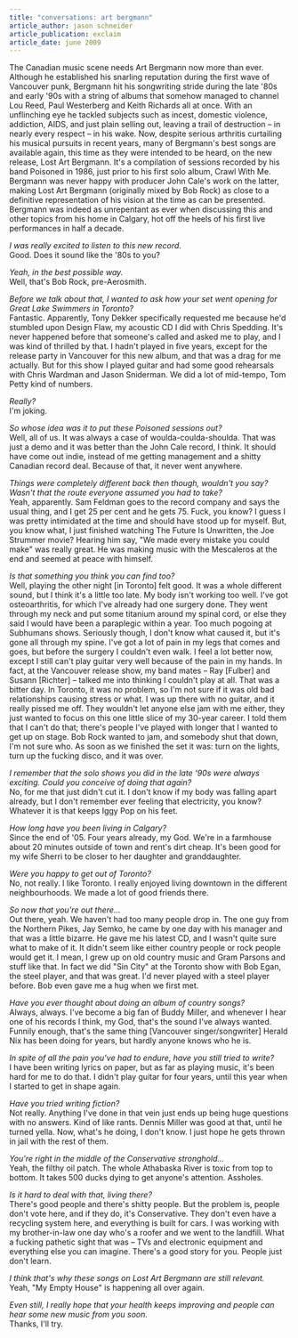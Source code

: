 ```yaml
---
title: "conversations: art bergmann"
article_author: jason schneider
article_publication: exclaim
article_date: june 2009
---
```

The Canadian music scene needs Art Bergmann now more than ever. Although he established his snarling reputation during the first wave of Vancouver punk, Bergmann hit his songwriting stride during the late '80s and early '90s with a string of albums that somehow managed to channel Lou Reed, Paul Westerberg and Keith Richards all at once. With an unflinching eye he tackled subjects such as incest, domestic violence, addiction, AIDS, and just plain selling out, leaving a trail of destruction &ndash; in nearly every respect &ndash; in his wake. Now, despite serious arthritis curtailing his musical pursuits in recent years, many of Bergmann's best songs are available again, this time as they were intended to be heard, on the new release, Lost Art Bergmann. It's a compilation of sessions recorded by his band Poisoned in 1986, just prior to his first solo album, Crawl With Me. Bergmann was never happy with producer John Cale's work on the latter, making Lost Art Bergmann (originally mixed by Bob Rock) as close to a definitive representation of his vision at the time as can be presented. Bergmann was indeed as unrepentant as ever when discussing this and other topics from his home in Calgary, hot off the heels of his first live performances in half a decade.  
  
*I was really excited to listen to this new record.*  
Good. Does it sound like the '80s to you?  
  
*Yeah, in the best possible way.*  
Well, that's Bob Rock, pre-Aerosmith.  
  
*Before we talk about that, I wanted to ask how your set went opening for Great Lake Swimmers in Toronto?*  
Fantastic. Apparently, Tony Dekker specifically requested me because he'd stumbled upon Design Flaw, my acoustic CD I did with Chris Spedding. It's never happened before that someone's called and asked me to play, and I was kind of thrilled by that. I hadn't played in five years, except for the release party in Vancouver for this new album, and that was a drag for me actually. But for this show I played guitar and had some good rehearsals with Chris Wardman and Jason Sniderman. We did a lot of mid-tempo, Tom Petty kind of numbers.  
  
*Really?*  
I'm joking.  
  
*So whose idea was it to put these Poisoned sessions out?*  
Well, all of us. It was always a case of woulda-coulda-shoulda. That was just a demo and it was better than the John Cale record, I think. It should have come out indie, instead of me getting management and a shitty Canadian record deal. Because of that, it never went anywhere.  
  
*Things were completely different back then though, wouldn't you say? Wasn't that the route everyone assumed you had to take?*  
Yeah, apparently. Sam Feldman goes to the record company and says the usual thing, and I get 25 per cent and he gets 75. Fuck, you know? I guess I was pretty intimidated at the time and should have stood up for myself. But, you know what, I just finished watching The Future Is Unwritten, the Joe Strummer movie? Hearing him say, "We made every mistake you could make" was really great. He was making music with the Mescaleros at the end and seemed at peace with himself.  
  
*Is that something you think you can find too?*  
Well, playing the other night [in Toronto] felt good. It was a whole different sound, but I think it's a little too late. My body isn't working too well. I've got osteoarthritis, for which I've already had one surgery done. They went through my neck and put some titanium around my spinal cord, or else they said I would have been a paraplegic within a year. Too much pogoing at Subhumans shows. Seriously though, I don't know what caused it, but it's gone all through my spine. I've got a lot of pain in my legs that comes and goes, but before the surgery I couldn't even walk. I feel a lot better now, except I still can't play guitar very well because of the pain in my hands. In fact, at the Vancouver release show, my band mates &ndash; Ray [Fulber] and Susann [Richter] &ndash; talked me into thinking I couldn't play at all. That was a bitter day. In Toronto, it was no problem, so I'm not sure if it was old bad relationships causing stress or what. I was up there with no guitar, and it really pissed me off. They wouldn't let anyone else jam with me either, they just wanted to focus on this one little slice of my 30-year career. I told them that I can't do that; there's people I've played with longer that I wanted to get up on stage. Bob Rock wanted to jam, and somebody shut that down, I'm not sure who. As soon as we finished the set it was: turn on the lights, turn up the fucking disco, and it was over.  
  
*I remember that the solo shows you did in the late '90s were always exciting. Could you conceive of doing that again?*  
No, for me that just didn't cut it. I don't know if my body was falling apart already, but I don't remember ever feeling that electricity, you know?Whatever it is that keeps Iggy Pop on his feet.  
  
*How long have you been living in Calgary?*  
Since the end of '05. Four years already, my God. We're in a farmhouse about 20 minutes outside of town and rent's dirt cheap. It's been good for my wife Sherri to be closer to her daughter and granddaughter.  
  
*Were you happy to get out of Toronto?*  
No, not really. I like Toronto. I really enjoyed living downtown in the different neighbourhoods. We made a lot of good friends there.  
  
*So now that you're out there...*  
Out there, yeah. We haven't had too many people drop in. The one guy from the Northern Pikes, Jay Semko, he came by one day with his manager and that was a little bizarre. He gave me his latest CD, and I wasn't quite sure what to make of it. It didn't seem like either country people or rock people would get it. I mean, I grew up on old country music and Gram Parsons and stuff like that. In fact we did "Sin City" at the Toronto show with Bob Egan, the steel player, and that was great. I'd never played with a steel player before. Bob even gave me a hug when we first met.  
  
*Have you ever thought about doing an album of country songs?*  
Always, always. I've become a big fan of Buddy Miller, and whenever I hear one of his records I think, my God, that's the sound I've always wanted. Funnily enough, that's the same thing [Vancouver singer/songwriter] Herald Nix has been doing for years, but hardly anyone knows who he is.  
  
*In spite of all the pain you've had to endure, have you still tried to write?*  
I have been writing lyrics on paper, but as far as playing music, it's been hard for me to do that. I didn't play guitar for four years, until this year when I started to get in shape again.  
  
*Have you tried writing fiction?*  
Not really. Anything I've done in that vein just ends up being huge questions with no answers. Kind of like rants. Dennis Miller was good at that, until he turned yella. Now, what's he doing, I don't know. I just hope he gets thrown in jail with the rest of them.  
  
*You're right in the middle of the Conservative stronghold...*  
Yeah, the filthy oil patch. The whole Athabaska River is toxic from top to bottom. It takes 500 ducks dying to get anyone's attention. Assholes.  
  
*Is it hard to deal with that, living there?*  
There's good people and there's shitty people. But the problem is, people don't vote here, and if they do, it's Conservative. They don't even have a recycling system here, and everything is built for cars. I was working with my brother-in-law one day who's a roofer and we went to the landfill. What a fucking pathetic sight that was &ndash; TVs and electronic equipment and everything else you can imagine. There's a good story for you. People just don't learn.  
  
*I think that's why these songs on Lost Art Bergmann are still relevant.*  
Yeah, "My Empty House" is happening all over again.  
  
*Even still, I really hope that your health keeps improving and people can hear some new music from you soon.*  
Thanks, I'll try.  
